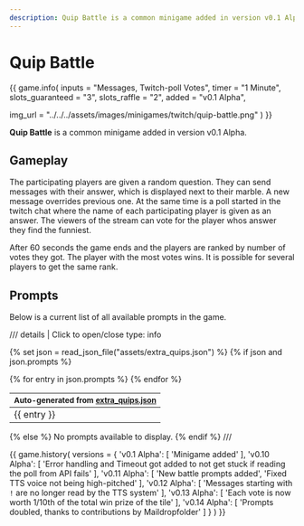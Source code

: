 ```yaml
---
description: Quip Battle is a common minigame added in version v0.1 Alpha.
---
```


# Quip Battle

{{ game.info(
  inputs           = "Messages, Twitch-poll Votes",
  timer            = "1 Minute",
  slots_guaranteed = "3",
  slots_raffle     = "2",
  added            = "v0.1 Alpha",
  
  img_url = "../../../assets/images/minigames/twitch/quip-battle.png"
) }}

**Quip Battle** is a common minigame added in version v0.1 Alpha.

## Gameplay

The participating players are given a random question. They can send messages with their answer, which is displayed next to their marble. A new message overrides previous one. At the same time is a poll started in the twitch chat where the name of each participating player is given as an answer. The viewers of the stream can vote for the player whos answer they find the funniest.

After 60 seconds the game ends and the players are ranked by number of votes they got. The player with the most votes wins. It is possible for several players to get the same rank.

## Prompts

Below is a current list of all available prompts in the game.  

/// details | Click to open/close
    type: info

{% set json = read_json_file("assets/extra_quips.json") %}
{% if json and json.prompts %}
  <table>
    <thead>
      <tr>
        <th><small>Auto-generated from <a href="https://github.com/chaosleaguewiki/chaosleaguewiki.github.io/blob/main/docs/assets/extra_quips.json" target="_blank" rel="nofollow">extra_quips.json</a></small></th>
      </tr>
    </thead>
    <tbody>
      {% for entry in json.prompts %}
        <tr>
          <td>{{ entry }}</td>
        </tr>
      {% endfor %}
    </tbody>
  </table>
{% else %}
  No prompts available to display.
{% endif %}
///

{{ game.history(
  versions = {
    'v0.1 Alpha': [
      'Minigame added'
    ],
    'v0.10 Alpha': [
      'Error handling and Timeout got added to not get stuck if reading the poll from API fails'
    ],
    'v0.11 Alpha': [
      'New battle prompts added',
      'Fixed TTS voice not being high-pitched'
    ],
    'v0.12 Alpha': [
      'Messages starting with <code>!</code> are no longer read by the TTS system'
    ],
    'v0.13 Alpha': [
      'Each vote is now worth 1/10th of the total win prize of the tile'
    ],
    'v0.14 Alpha': [
      'Prompts doubled, thanks to contributions by Maildropfolder'
    ]
  }
) }}